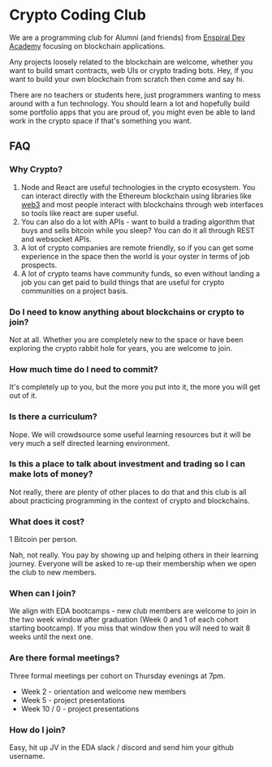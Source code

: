 # Crypto Coding Club

We are a programming club for Alumni (and friends) from [Enspiral Dev Academy](http://www.devacademy.co.nz) focusing on blockchain applications. 

Any projects loosely related to the blockchain are welcome, whether you want to build smart contracts, web UIs or crypto trading bots. Hey, if you want to build your own blockchain from scratch then come and say hi.

There are no teachers or students here, just programmers wanting to mess around with a fun technology. You should learn a lot and hopefully build some portfolio apps that you are proud of, you might even be able to land work in the crypto space if that's something you want. 

## FAQ

### Why Crypto?

1. Node and React are useful technologies in the crypto ecosystem. You can interact directly with the Ethereum blockchain using libraries like [web3](https://www.npmjs.com/package/web3) and most people interact with blockchains through web interfaces so tools like react are super useful.
2. You can also do a lot with APIs - want to build a trading algorithm that buys and sells bitcoin while you sleep? You can do it all through REST and websocket APIs. 
3. A lot of crypto companies are remote friendly, so if you can get some experience in the space then the world is your oyster in terms of job prospects.
4. A lot of crypto teams have community funds, so even without landing a job you can get paid to build things that are useful for crypto communities on a project basis.

### Do I need to know anything about blockchains or crypto to join?

Not at all. Whether you are completely new to the space or have been exploring the crypto rabbit hole for years, you are welcome to join.

### How much time do I need to commit?

It's completely up to you, but the more you put into it, the more you will get out of it.

### Is there a curriculum?

Nope. We will crowdsource some useful learning resources but it will be very much a self directed learning environment.

### Is this a place to talk about investment and trading so I can make lots of money?

Not really, there are plenty of other places to do that and this club is all about practicing programming in the context of crypto and blockchains. 

### What does it cost?

1 Bitcoin per person.

Nah, not really. You pay by showing up and helping others in their learning journey. Everyone will be asked to re-up their membership when we open the club to new members.

### When can I join?

We align with EDA bootcamps - new club members are welcome to join in the two week window after graduation (Week 0 and 1 of each cohort starting bootcamp). If you miss that window then you will need to wait 8 weeks until the next one.

### Are there formal meetings?

Three formal meetings per cohort on Thursday evenings at 7pm.
- Week 2 - orientation and welcome new members
- Week 5 - project presentations
- Week 10 / 0 - project presentations

### How do I join?

Easy, hit up JV in the EDA slack / discord and send him your github username.


